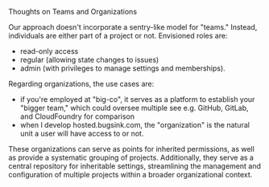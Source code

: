 Thoughts on Teams and Organizations

Our approach doesn't incorporate a sentry-like model for "teams." Instead, individuals are either part of a project or
not. Envisioned roles are:

* read-only access
* regular (allowing state changes to issues)
* admin (with privileges to manage settings and memberships).

Regarding organizations, the use cases are:

* if you're employed at "big-co", it serves as a platform to establish your "bigger team," which could oversee multiple
  see e.g. GitHub, GitLab, and CloudFoundry for comparison
* when I develop hosted.bugsink.com, the "organization" is the natural unit a user will have access to or not.

These organizations can serve as points for inherited permissions, as well as provide a systematic grouping of
projects. Additionally, they serve as a central repository for inheritable settings, streamlining the management and
configuration of multiple projects within a broader organizational context.
